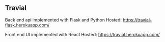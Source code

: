 ## Travial

Back end api implemented with Flask and Python
    Hosted: https://travial-flask.herokuapp.com/

Front end UI implemented with React
    Hosted: https://travial.herokuapp.com/
